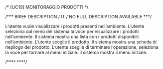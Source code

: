 /* [UC19]  MONITORAGGIO PRODOTTI */

/*** BRIEF DESCRIPTION / IT / NO FULL DESCRIPTION AVAILABLE ***/

L’utente vuole visualizzare i  prodotti presenti nell’ambiente. L’utente seleziona 
dal menù del sistema la voce per visualizzare i prodotti nell’ambiente. Il sistema 
mostra una lista con i prodotti disponibili nell’ambiente. L’utente sceglie il prodotto. 
Il sistema mostra una scheda di riepilogo del prodotto. L’utente sceglie di terminare l’operazione, 
seleziona la voce per tornare al menù iniziale. Il sistema mostra il menù iniziale.

/**** ****/
